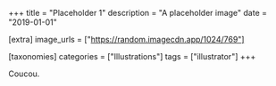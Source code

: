 +++
title = "Placeholder 1"
description = "A placeholder image"
date = "2019-01-01"

[extra]
image_urls = ["https://random.imagecdn.app/1024/769"]

[taxonomies]
categories = ["Illustrations"]
tags = ["illustrator"]
+++

Coucou.